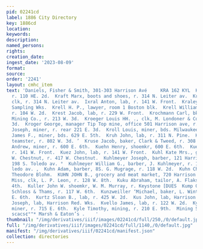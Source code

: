 ```yaml
---
pid: 02241cd
label: 1886 City Directory
key: 1886cd
location: 
keywords: 
description: 
named_persons: 
rights: 
creation_date: 
ingest_date: '2023-08-09'
format: 
source: 
order: '2241'
layout: cmhc_item
text: 'Daniels, Fisher & Smith, 301-303 Harrison Avé     KRA 162 KYL  Kraft John H.,
  r. 110 HE. 2d.  Kraft Marx, boots and shoes, r. 314 N. Leiter av.  Kraft Solomon,
  clk, r. 314 N. Leiter av.  Ixral Anton, lab, r. 141 W. Front.  Kraley A., lab, Holden’s
  Sampling Wks.  Krell H. P., lawyer, room 1 Boston blk.  Krell William R., musician,
  r. 104 W. 2d.  Krest Jacob, lab, r. 229 W. Front.  Krochmann Carl, bkkpr, Lee Basin
  Mining Co., r. 213 W. 3d.  Kroeger Louis HH. ., clk, M. Londoner & Co., r. 214 EK.
  3d.  Kroger George, manager Tip Top mine, office 501 Harrison ave, r. 134 W. 6th.  Kroll
  Joseph, miner, r. rear 221 E. 3d.  Kroll Louis, miner, bds. Milwaukee House.  Krone
  James F., miner, bds. 629 E. 5th.  Kruh John, lab, r. 311 N. Pine.  Kruh Morris,
  teamster, r. 802 W. 3d. ’  Kruse Jacob, baker, Clark & Tweed, r. 308 W. 6th.  Kuehn
  Andrew, miner, r. 600 E. 6th.  Kuehn Henry, shoemkr, 600 E. 6th.  Kuez Anton, lab,
  r. 141 W. Front.  Kuez John, lab, r. 141 W. Front.  Kuhl Kate Mrs., grocer, 416
  W. Chestnut, r. 417 W. Chestnut.  Kuhlmeyer Joseph, barber, 121 Harrison av., r.
  198 S. Toledo av. °  Kuhlmeyer William G., barber, J. Kuhlmeyer, r. 198 S. To-''
  ledo av. ,  Kuhn Adam, barber, 8S. G. Mugrage, r. 118 W. 2d.  Kuhn Charles, driver,
  Theodore Blohm.  KUHN JOHN B., grocery and meat market, 720 Harrison av.  Kuhn Mollie
  Miss, clk, L. P. Leon, r. 128 W. 8th.  Kuku Abraham, tailor, A. Flaks, r. 135 W.
  4th.  Kuller John W. shoemkr, W. M. Murray, r. Keystone [DUES  Kump George, lab,
  Schloss & Thams, r. 117 W. 6th.  Kunzweiller ‘Michael, baker, L. Winter, r. 322
  E. 6th.  Kurtz Sloan B., lab, r. 425 W. 2d.  Kus John, lab, Harrison Red. Wks.  Kus
  Joseph, lab, Harrison Red. Wks.  Kvello James, lab, r. 122 W. 2d.  Kyle Samuel T.,
  miner, r. 715 E. 6th.  Kyle Timothy, mining, r. 210 E. 9th.  Mining Supplies,"”*
  scacs¢°"* Marsh & Eaton’s .    '
thumbnail: "/img/derivatives/iiif/images/02241cd/full/250,/0/default.jpg"
full: "/img/derivatives/iiif/images/02241cd/full/1140,/0/default.jpg"
manifest: "/img/derivatives/iiif/02241cd/manifest.json"
collection: directories
---
```

